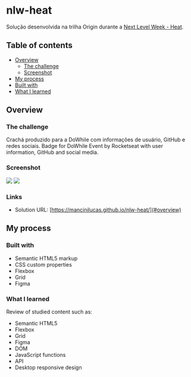 # nlw-heat

Solução desenvolvida na trilha Origin durante a [Next Level Week - Heat](https://nextlevelweek.com/).

## Table of contents

- [Overview](#overview)
  - [The challenge](#the-challenge)
  - [Screenshot](#screenshot)
 - [My process](#my-process)
  - [Built with](#built-with)
  - [What I learned](#what-i-learned)



## Overview

### The challenge

Crachá produzido para a DoWhile com informações de usuário, GitHub e redes sociais.
Badge for DoWhile Event by Rocketseat with user information, GitHub and social media.

### Screenshot

![](./screenshot.png)
![](./screenshot-mobile.jpeg)

### Links

- Solution URL: [https://mancinilucas.github.io/nlw-heat/](#overview)

## My process

### Built with

- Semantic HTML5 markup
- CSS custom properties
- Flexbox
- Grid
- Figma

### What I learned

Review of studied content such as:
- Semantic HTML5
- Flexbox
- Grid
- Figma
- DOM
- JavaScript functions
- API
- Desktop responsive design





